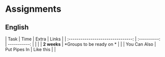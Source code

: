 # Assignments  

## English

| Task                                               | Time         | Extra                    | Links  |
| :--------------------------------:                 | :----------: | -----------:             |        |
|                                                    |  **2 weeks** | *Groups to be ready on * |        |
| You Can Also                                       | Put Pipes In | Like this \| |

